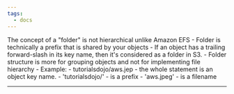 ```yaml
---
tags:
  - docs
---
```

The concept of a "folder" is not hierarchical unlike Amazon EFS
	- Folder is technically a prefix that is shared by your objects 
	- If an object has a trailing forward-slash in its key name, then it's considered as a folder in S3.
	- Folder structure is more for grouping objects and not for implementing file hierarchy 
	- Example:
		-  tutorialsdojo/aws.jep - the whole statement is an object key name. 
		- 'tutorialsdojo/' - is a prefix
		- 'aws.jpeg' - is a filename

____
